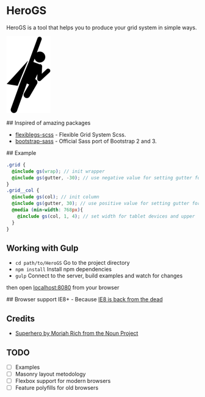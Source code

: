 # HeroGS
HeroGS is a tool that helps you to produce your grid system in simple ways.

![alt tag](src/ico/hero.svg)

## Inspired of amazing packages
- [flexiblegs-scss](https://github.com/flexiblegs/flexiblegs-scss) - Flexible Grid System Scss.
- [bootstrap-sass](https://github.com/twbs/bootstrap-sass) - Official Sass port of Bootstrap 2 and 3.

## Example
```scss
.grid {
  @include gs(wrap); // init wrapper
  @include gs(gutter, -30); // use negative value for setting gutter for wrapper
}
.grid__col {
  @include gs(col); // init column
  @include gs(gutter, 30); // use positive value for setting gutter for columns
  @media (min-width: 768px){
    @include gs(col, 1, 4); // set width for tablet devices and upper
  }
}
```

## Working with Gulp
- `cd path/to/HeroGS` Go to the project directory
- `npm install` Install npm dependencies
- `gulp` Connect to the server, build examples and watch for changes

then open [localhost:8080](http://localhost:8080) from your browser

## Browser support
IE8+ - Because [IE8 is back from the dead](http://www.webdesignerdepot.com/2016/01/ie8-is-back-from-the-dead/)

## Credits
- [Superhero by Moriah Rich from the Noun Project](https://thenounproject.com/search/?q=hero&i=12709)

## TODO
- [ ] Examples
- [ ] Masonry layout metodology
- [ ] Flexbox support for modern browsers
- [ ] Feature polyfills for old browsers
